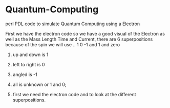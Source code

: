 # Quantum-Computing
perl PDL code to simulate Quantum Computing using a Electron

First we have the electron code so we have a good visual of the Electron
as well as the Mass Length Time and Current, there are 6 superpositions
because of the spin we will use .. 1 0 -1 and 1 and zero



1. up and down is 1
2. left to right is 0
3. angled is -1
4. all is unknown or 1 and 0;

1. first we need the electron code and to look at the different superpositions.
